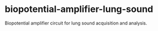 # biopotential-amplifier-lung-sound
Biopotential amplifier circuit for lung sound acquisition and analysis.
